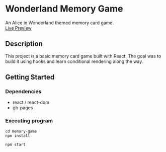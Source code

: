 # Wonderland Memory Game

An Alice in Wonderland themed memory card game.
<br />
[Live Preview](https://nickmagidson.github.io/memory-game/)

## Description

This project is a basic memory card game built with React. The goal was to build it using hooks and learn conditional rendering along the way.

## Getting Started

### Dependencies

* react / react-dom
* gh-pages

### Executing program
```
cd memory-game
npm install
```

```
npm start
```
